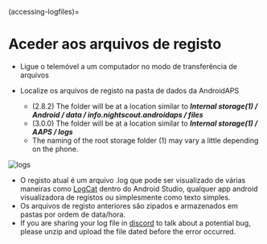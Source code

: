 (accessing-logfiles)=

# Aceder aos arquivos de registo

* Ligue o telemóvel a um computador no modo de transferência de arquivos
* Localize os arquivos de registo na pasta de dados da AndroidAPS
    
    * (2.8.2) The folder will be at a location similar to ***Internal storage(1) / Android / data / info.nightscout.androidaps / files***
    * (3.0.0) The folder will be at a location similar to ***Internal storage(1) / AAPS / logs***
    * The naming of the root storage folder (1) may vary a little depending on the phone.

![logs](../images/aapslog.png)

* O registo atual é um arquivo .log que pode ser visualizado de várias maneiras como [LogCat](https://developer.android.com/studio/debug/am-logcat.html) dentro do Android Studio, qualquer app android visualizadora de registos ou simplesmente como texto simples. 
* Os arquivos de registo anteriores são zipados e armazenados em pastas por ordem de data/hora. 
* If you are sharing your log file in [discord](https://discord.gg/4fQUWHZ4Mw) to talk about a potential bug, please unzip and upload the file dated before the error occurred.